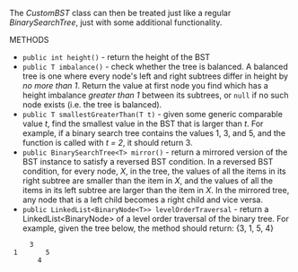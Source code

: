 The *CustomBST* class can then be treated just like a regular *BinarySearchTree*, just with some additional functionality.

METHODS
* ```public int height()``` - return the height of the BST
* ```public T imbalance()``` - check whether the tree is balanced. A balanced tree is one where every node's left and right subtrees differ in height by _no more than 1_. Return the value at first node you find which has a height imbalance *greater than 1* between its subtrees, or ```null``` if no such node exists (i.e. the tree is balanced).
* ```public T smallestGreaterThan(T t)``` - given some generic comparable value _t_, find the smallest value in the BST that is larger than _t_. For example, if a binary search tree contains the values 1, 3, and 5, and the function is called with _t = 2_, it should return 3.
* ```public BinarySearchTree<T> mirror()``` - return a mirrored version of the BST instance to satisfy a reversed BST condition. In a reversed BST condition, for every node, _X_, in the tree, the values of all the items in its right subtree are smaller than the item in _X_, and the values of all the items in its left subtree are larger than the item in _X_.  In the mirrored tree, any node that is a left child becomes a right child and vice versa. 
* ```public LinkedList<BinaryNode<T>> levelOrderTraversal``` - return a LinkedList<BinaryNode<T>> of a level order traversal of the binary tree. For example, given the tree below, the method should return: {3, 1, 5, 4}
```
     3
 1       5
       4
```